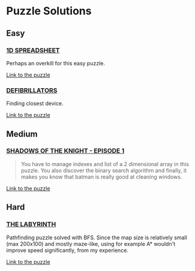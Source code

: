 # Puzzle Solutions

## Easy

### [1D SPREADSHEET](easy/1d-spreadsheet.rs)
Perhaps an overkill for this easy puzzle.

[Link to the puzzle](https://www.codingame.com/training/easy/1d-spreadsheet)

### [DEFIBRILLATORS](easy/defibrillators.rs)
Finding closest device.

[Link to the puzzle](https://www.codingame.com/training/easy/defibrillators)


## Medium

### [SHADOWS OF THE KNIGHT - EPISODE 1](medium/shadows-of-the-knight-episode-1.rs)
>You have to manage indexes and list of a 2 dimensional array in this puzzle. You also discover the binary search algorithm and finally, it makes you know that batman is really good at cleaning windows.

[Link to the puzzle](https://www.codingame.com/training/medium/shadows-of-the-knight-episode-1)


## Hard

### [THE LABYRINTH](hard/The_Labyrinth.rs)
Pathfinding puzzle solved with BFS. Since the map size is relatively small (max 200x100) and mostly maze-like, using for example A* wouldn't improve speed significantly, from my experience.

[Link to the puzzle](https://www.codingame.com/training/hard/the-labyrinth)
